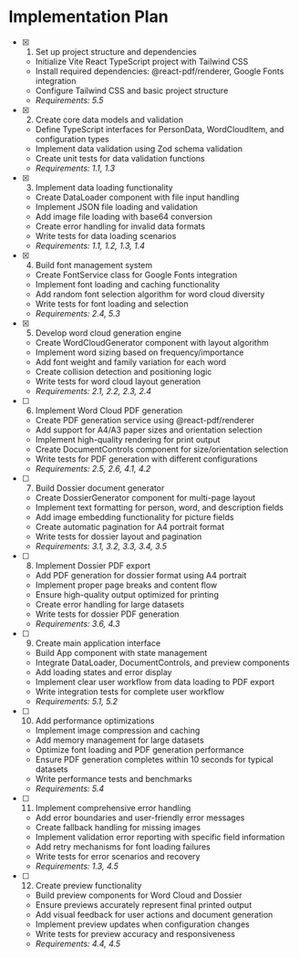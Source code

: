 # Implementation Plan

- [x] 1. Set up project structure and dependencies






  - Initialize Vite React TypeScript project with Tailwind CSS
  - Install required dependencies: @react-pdf/renderer, Google Fonts integration
  - Configure Tailwind CSS and basic project structure
  - _Requirements: 5.5_

- [x] 2. Create core data models and validation






  - Define TypeScript interfaces for PersonData, WordCloudItem, and configuration types
  - Implement data validation using Zod schema validation
  - Create unit tests for data validation functions
  - _Requirements: 1.1, 1.3_

- [x] 3. Implement data loading functionality






  - Create DataLoader component with file input handling
  - Implement JSON file loading and validation
  - Add image file loading with base64 conversion
  - Create error handling for invalid data formats
  - Write tests for data loading scenarios
  - _Requirements: 1.1, 1.2, 1.3, 1.4_

- [x] 4. Build font management system






  - Create FontService class for Google Fonts integration
  - Implement font loading and caching functionality
  - Add random font selection algorithm for word cloud diversity
  - Write tests for font loading and selection
  - _Requirements: 2.4, 5.3_

- [x] 5. Develop word cloud generation engine






  - Create WordCloudGenerator component with layout algorithm
  - Implement word sizing based on frequency/importance
  - Add font weight and family variation for each word
  - Create collision detection and positioning logic
  - Write tests for word cloud layout generation
  - _Requirements: 2.1, 2.2, 2.3, 2.4_

- [ ] 6. Implement Word Cloud PDF generation
  - Create PDF generation service using @react-pdf/renderer
  - Add support for A4/A3 paper sizes and orientation selection
  - Implement high-quality rendering for print output
  - Create DocumentControls component for size/orientation selection
  - Write tests for PDF generation with different configurations
  - _Requirements: 2.5, 2.6, 4.1, 4.2_

- [ ] 7. Build Dossier document generator
  - Create DossierGenerator component for multi-page layout
  - Implement text formatting for person, word, and description fields
  - Add image embedding functionality for picture fields
  - Create automatic pagination for A4 portrait format
  - Write tests for dossier layout and pagination
  - _Requirements: 3.1, 3.2, 3.3, 3.4, 3.5_

- [ ] 8. Implement Dossier PDF export
  - Add PDF generation for dossier format using A4 portrait
  - Implement proper page breaks and content flow
  - Ensure high-quality output optimized for printing
  - Create error handling for large datasets
  - Write tests for dossier PDF generation
  - _Requirements: 3.6, 4.3_

- [ ] 9. Create main application interface
  - Build App component with state management
  - Integrate DataLoader, DocumentControls, and preview components
  - Add loading states and error display
  - Implement clear user workflow from data loading to PDF export
  - Write integration tests for complete user workflow
  - _Requirements: 5.1, 5.2_

- [ ] 10. Add performance optimizations
  - Implement image compression and caching
  - Add memory management for large datasets
  - Optimize font loading and PDF generation performance
  - Ensure PDF generation completes within 10 seconds for typical datasets
  - Write performance tests and benchmarks
  - _Requirements: 5.4_

- [ ] 11. Implement comprehensive error handling
  - Add error boundaries and user-friendly error messages
  - Create fallback handling for missing images
  - Implement validation error reporting with specific field information
  - Add retry mechanisms for font loading failures
  - Write tests for error scenarios and recovery
  - _Requirements: 1.3, 4.5_

- [ ] 12. Create preview functionality
  - Build preview components for Word Cloud and Dossier
  - Ensure previews accurately represent final printed output
  - Add visual feedback for user actions and document generation
  - Implement preview updates when configuration changes
  - Write tests for preview accuracy and responsiveness
  - _Requirements: 4.4, 4.5_